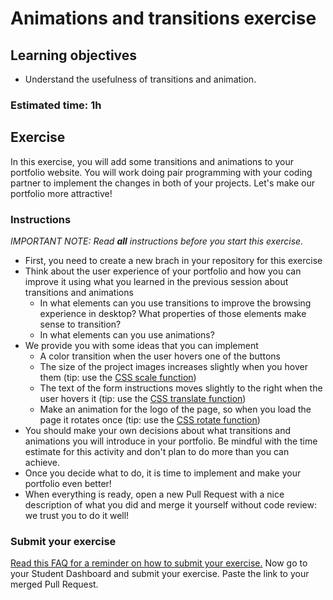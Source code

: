 # Animations and transitions exercise

## Learning objectives
- Understand the usefulness of transitions and animation.

### Estimated time: 1h

## Exercise

In this exercise, you will add some transitions and animations to your portfolio website. You will work doing pair programming with your coding partner to implement the changes in both of your projects. Let's make our portfolio more attractive!

### Instructions
*IMPORTANT NOTE: Read **all** instructions before you start this exercise.*

- First, you need to create a new brach in your repository for this exercise
- Think about the user experience of your portfolio and how you can improve it using what you learned in the previous session about transitions and animations
  - In what elements can you use transitions to improve the browsing experience in desktop? What properties of those elements make sense to transition?
  - In what elements can you use animations?
- We provide you with some ideas that you can implement
  - A color transition when the user hovers one of the buttons
  - The size of the project images increases slightly when you hover them (tip: use the [CSS scale function](https://developer.mozilla.org/en-US/docs/Web/CSS/transform-function/scale()))
  - The text of the form instructions moves slightly to the right when the user hovers it (tip: use the [CSS translate function](https://developer.mozilla.org/en-US/docs/Web/CSS/transform-function/translate()))
  - Make an animation for the logo of the page, so when you load the page it rotates once (tip: use the [CSS rotate function](https://developer.mozilla.org/en-US/docs/Web/CSS/transform-function/rotate()))
- You should make your own decisions about what transitions and animations you will introduce in your portfolio. Be mindful with the time estimate for this activity and don't plan to do more than you can achieve.
- Once you decide what to do, it is time to implement and make your portfolio even better!
- When everything is ready, open a new Pull Request with a nice description of what you did and merge it yourself without code review: we trust you to do it well!

### Submit your exercise
[Read this FAQ for a reminder on how to submit your exercise.](https://microverse.zendesk.com/hc/en-us/articles/360061344234)
Now go to your Student Dashboard and submit your exercise.
Paste the link to your merged Pull Request.
